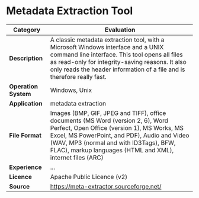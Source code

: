 # Metadata Extraction Tool

| Category | Evaluation |
| --- | --- |
| **Description**  | A classic metadata extraction tool, with a Microsoft Windows interface and a UNIX command line interface. This tool opens all files as read-only for integrity-saving reasons. It also only reads the header information of a file and is therefore really fast. |
| **Operation System**  | Windows, Unix |
| **Application**  | metadata extraction |
| **File Format** | Images (BMP, GIF, JPEG and TIFF), office documents (MS Word (version 2, 6), Word Perfect, Open Office (version 1), MS Works, MS Excel, MS PowerPoint, and PDF), Audio and Video (WAV, MP3 (normal and with ID3Tags), BFW, FLAC), markup languages (HTML and XML), internet files (ARC) |
| **Experience** | ... |
| **Licence** | Apache Public Licence (v2) |
| **Source** | https://meta-extractor.sourceforge.net/ |
